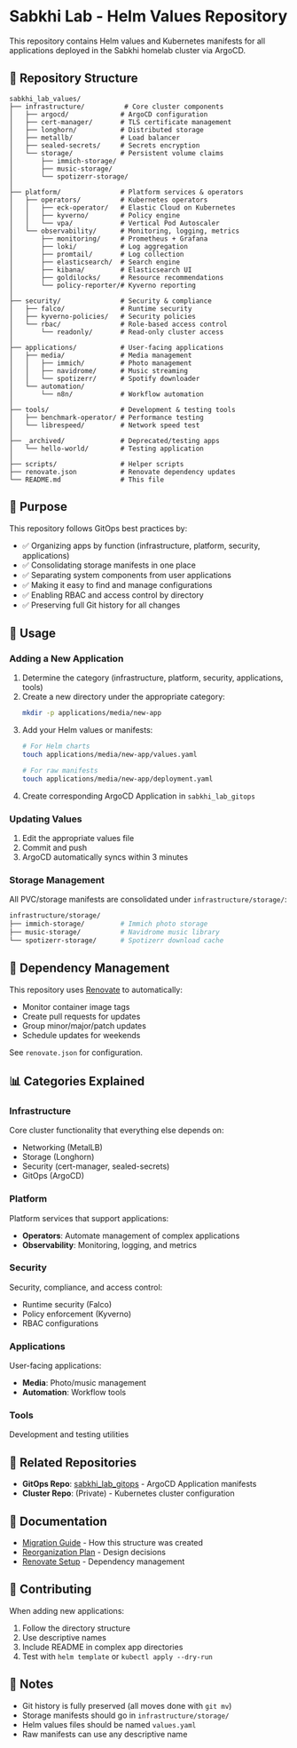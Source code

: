 # Sabkhi Lab - Helm Values Repository

This repository contains Helm values and Kubernetes manifests for all applications deployed in the Sabkhi homelab cluster via ArgoCD.

## 📁 Repository Structure

```
sabkhi_lab_values/
├── infrastructure/          # Core cluster components
│   ├── argocd/             # ArgoCD configuration
│   ├── cert-manager/       # TLS certificate management
│   ├── longhorn/           # Distributed storage
│   ├── metallb/            # Load balancer
│   ├── sealed-secrets/     # Secrets encryption
│   └── storage/            # Persistent volume claims
│       ├── immich-storage/
│       ├── music-storage/
│       └── spotizerr-storage/
│
├── platform/               # Platform services & operators
│   ├── operators/          # Kubernetes operators
│   │   ├── eck-operator/   # Elastic Cloud on Kubernetes
│   │   ├── kyverno/        # Policy engine
│   │   └── vpa/            # Vertical Pod Autoscaler
│   └── observability/      # Monitoring, logging, metrics
│       ├── monitoring/     # Prometheus + Grafana
│       ├── loki/           # Log aggregation
│       ├── promtail/       # Log collection
│       ├── elasticsearch/  # Search engine
│       ├── kibana/         # Elasticsearch UI
│       ├── goldilocks/     # Resource recommendations
│       └── policy-reporter/# Kyverno reporting
│
├── security/               # Security & compliance
│   ├── falco/              # Runtime security
│   ├── kyverno-policies/   # Security policies
│   └── rbac/               # Role-based access control
│       └── readonly/       # Read-only cluster access
│
├── applications/           # User-facing applications
│   ├── media/              # Media management
│   │   ├── immich/         # Photo management
│   │   ├── navidrome/      # Music streaming
│   │   └── spotizerr/      # Spotify downloader
│   └── automation/
│       └── n8n/            # Workflow automation
│
├── tools/                  # Development & testing tools
│   ├── benchmark-operator/ # Performance testing
│   └── librespeed/         # Network speed test
│
├── _archived/              # Deprecated/testing apps
│   └── hello-world/        # Testing application
│
├── scripts/                # Helper scripts
├── renovate.json           # Renovate dependency updates
└── README.md               # This file
```

## 🎯 Purpose

This repository follows GitOps best practices by:
- ✅ Organizing apps by function (infrastructure, platform, security, applications)
- ✅ Consolidating storage manifests in one place
- ✅ Separating system components from user applications
- ✅ Making it easy to find and manage configurations
- ✅ Enabling RBAC and access control by directory
- ✅ Preserving full Git history for all changes

## 🚀 Usage

### Adding a New Application

1. Determine the category (infrastructure, platform, security, applications, tools)
2. Create a new directory under the appropriate category:
   ```bash
   mkdir -p applications/media/new-app
   ```
3. Add your Helm values or manifests:
   ```bash
   # For Helm charts
   touch applications/media/new-app/values.yaml
   
   # For raw manifests
   touch applications/media/new-app/deployment.yaml
   ```
4. Create corresponding ArgoCD Application in `sabkhi_lab_gitops`

### Updating Values

1. Edit the appropriate values file
2. Commit and push
3. ArgoCD automatically syncs within 3 minutes

### Storage Management

All PVC/storage manifests are consolidated under `infrastructure/storage/`:
```bash
infrastructure/storage/
├── immich-storage/         # Immich photo storage
├── music-storage/          # Navidrome music library
└── spotizerr-storage/      # Spotizerr download cache
```

## 🔄 Dependency Management

This repository uses [Renovate](https://docs.renovatebot.com/) to automatically:
- Monitor container image tags
- Create pull requests for updates
- Group minor/major/patch updates
- Schedule updates for weekends

See `renovate.json` for configuration.

## 📊 Categories Explained

### Infrastructure
Core cluster functionality that everything else depends on:
- Networking (MetalLB)
- Storage (Longhorn)
- Security (cert-manager, sealed-secrets)
- GitOps (ArgoCD)

### Platform
Platform services that support applications:
- **Operators**: Automate management of complex applications
- **Observability**: Monitoring, logging, and metrics

### Security
Security, compliance, and access control:
- Runtime security (Falco)
- Policy enforcement (Kyverno)
- RBAC configurations

### Applications
User-facing applications:
- **Media**: Photo/music management
- **Automation**: Workflow tools

### Tools
Development and testing utilities

## 🔗 Related Repositories

- **GitOps Repo**: [sabkhi_lab_gitops](https://github.com/rmsz005/sabkhi_lab_gitops) - ArgoCD Application manifests
- **Cluster Repo**: (Private) - Kubernetes cluster configuration

## 📖 Documentation

- [Migration Guide](../MIGRATION_GUIDE.md) - How this structure was created
- [Reorganization Plan](../REORGANIZATION_PLAN.md) - Design decisions
- [Renovate Setup](../RENOVATE_SETUP.md) - Dependency management

## 🤝 Contributing

When adding new applications:
1. Follow the directory structure
2. Use descriptive names
3. Include README in complex app directories
4. Test with `helm template` or `kubectl apply --dry-run`

## 📝 Notes

- Git history is fully preserved (all moves done with `git mv`)
- Storage manifests should go in `infrastructure/storage/`
- Helm values files should be named `values.yaml`
- Raw manifests can use any descriptive name

